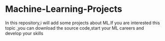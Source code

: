 # Machine-Learning-Projects
In this repository,i will add some projects about ML.If you are interested this topic ,you can download the source code,start your ML careers and develop your skills
